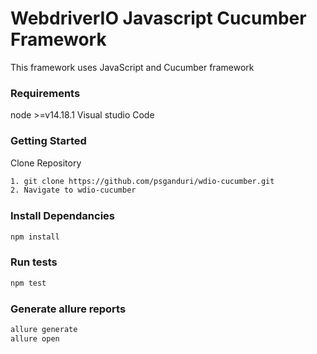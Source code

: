 # WebdriverIO Javascript Cucumber Framework
This framework uses JavaScript and Cucumber framework

### Requirements
node >=v14.18.1
Visual studio Code

### Getting Started
Clone Repository
```bash
1. git clone https://github.com/psganduri/wdio-cucumber.git
2. Navigate to wdio-cucumber
```

### Install Dependancies
```bash
npm install
```

### Run tests
```bash
npm test
```

### Generate allure reports
```bash
allure generate
allure open
```



